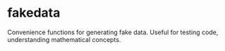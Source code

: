 fakedata
========

Convenience functions for generating fake data. Useful for testing code, understanding mathematical concepts. 
